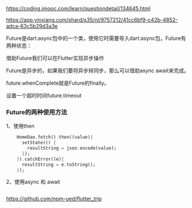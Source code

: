 https://coding.imooc.com/learn/questiondetail/134645.html

https://app.yinxiang.com/shard/s35/nl/9757212/41cc6bf9-c42b-4852-adca-63c5b29d3a3e

Future是dart:async包中的一个类，使用它时需要导入dart:async包，Future有两种状态：

借助Future我们可以在Flutter实现异步操作

Future是异步的，如果我们要将异步转同步，那么可以借助async await来完成。

future.whenComplete就是Future的finally。

设置一个超时时间future.timeout

### Future的两种使用方法
1、使用then
```DART
    HomeDao.fetch().then((value){
      setState(() {
        resultString = json.encode(value);
      });
    }).catchError((e){
      resultString = e.toString();
    });
```

2、使用async 和 await
```DART

```

https://github.com/npm-ued/flutter_trip